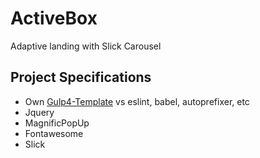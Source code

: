 # ActiveBox

Adaptive landing with Slick Carousel

## Project Specifications

- Own [Gulp4-Template](https://github.com/dotio/Gulp-4-HTML-Template) vs eslint, babel, autoprefixer, etc
- Jquery
- MagnificPopUp
- Fontawesome
- Slick
